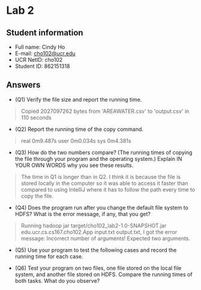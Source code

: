 # Lab 2

## Student information

* Full name: Cindy Ho
* E-mail: cho102@ucr.edu
* UCR NetID: cho102
* Student ID: 862151318

## Answers

* (Q1) Verify the file size and report the running time.
>Copied 2027097262 bytes from 'AREAWATER.csv' to 'output.csv' in 110 seconds

* (Q2) Report the running time of the copy command.
>real	0m9.487s
>user	0m0.034s
>sys	0m4.381s

* (Q3) How do the two numbers compare? (The running times of copying the file through your program and the operating system.) Explain IN YOUR OWN WORDS why you see these results.
>The time in Q1 is longer than in Q2. I think it is because the file is stored locally in the computer so it was able to access it faster than compared to using IntelliJ where it has to follow the path every time to copy the file.

* (Q4) Does the program run after you change the default file system to HDFS? What is the error message, if any, that you get?
>Running hadoop jar target/cho102_lab2-1.0-SNAPSHOT.jar edu.ucr.cs.cs167.cho102.App input.txt output.txt, I got the error message:
	Incorrect number of arguments! Expected two arguments.
  
* (Q5) Use your program to test the following cases and record the running time for each case.

* (Q6) Test your program on two files, one file stored on the local file system, and another file stored on HDFS. Compare the running times of both tasks. What do you observe?
